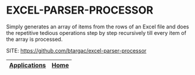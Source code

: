 # EXCEL-PARSER-PROCESSOR

 Simply generates an array of items from the rows of an Excel file  and does the repetitive tedious operations step by step recursively  till every item of the array is processed.

 SITE: https://github.com/btargac/excel-parser-processor

 | [Applications](https://portable-linux-apps.github.io/apps.html) | [Home](https://portable-linux-apps.github.io)
 | --- | --- |
